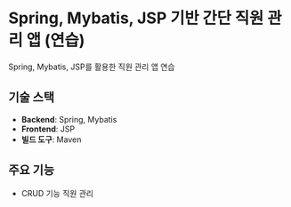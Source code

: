 # Spring, Mybatis, JSP 기반 간단 직원 관리 앱 (연습)

Spring, Mybatis, JSP를 활용한 직원 관리 앱 연습

## 기술 스택

-   **Backend**: Spring, Mybatis
-   **Frontend**: JSP 
-   **빌드 도구**: Maven

## 주요 기능

- CRUD 기능 직원 관리
